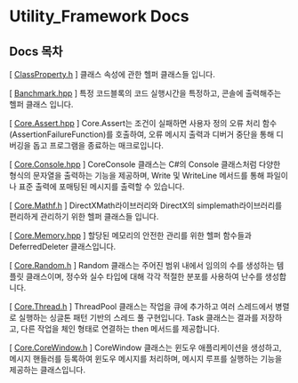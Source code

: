 # Utility_Framework Docs

## Docs 목차

[ [ClassProperty.h](ClassProperty.md) ] 클래스 속성에 관한 헬퍼 클래스들 입니다.

[ [Banchmark.hpp](Utility_Framework/Doc/Banchmark.md) ] 특정 코드블록의 코드 실행시간을 특정하고, 콘솔에 출력해주는 헬퍼 클래스 입니다.

[ [Core.Assert.hpp](Utility_Framework/Doc/Core.Assert.md) ] Core.Assert는 조건이 실패하면 사용자 정의 오류 처리 함수(AssertionFailureFunction)를 호출하여, 오류 메시지 출력과 디버거 중단을 통해 디버깅을 돕고 프로그램을 종료하는 매크로입니다.

[ [Core.Console.hpp](Utility_Framework/Doc/Core.Console.md) ] CoreConsole 클래스는 C#의 Console 클래스처럼 다양한 형식의 문자열을 출력하는 기능을 제공하며, Write 및 WriteLine 메서드를 통해 파일이나 표준 출력에 포매팅된 메시지를 출력할 수 있습니다.

[ [Core.Mathf.h](Utility_Framework/Doc/Core.Mathf.md) ] DirectXMath라이브러리와 DirectX의 simplemath라이브러리를 편리하게 관리하기 위한 헬퍼 클래스들 입니다.

[ [Core.Memory.hpp](Utility_Framework/Doc/Core.Memory.md) ] 할당된 메모리의 안전한 관리를 위한 헬퍼 함수들과 DeferredDeleter 클래스입니다.

[ [Core.Random.h](Utility_Framework/Doc/Core.Random.md) ] Random 클래스는 주어진 범위 내에서 임의의 수를 생성하는 템플릿 클래스이며, 정수와 실수 타입에 대해 각각 적절한 분포를 사용하여 난수를 생성합니다.

[ [Core.Thread.h](Utility_Framework/Doc/Core.Thread.md) ] ThreadPool 클래스는 작업을 큐에 추가하고 여러 스레드에서 병렬로 실행하는 싱글톤 패턴 기반의 스레드 풀 구현입니다. Task 클래스는 결과를 저장하고, 다른 작업을 체인 형태로 연결하는 then 메서드를 제공합니다.

[ [Core.CoreWindow.h](Utility_Framework/Doc/Core.CoreWindow.md) ] CoreWindow 클래스는 윈도우 애플리케이션을 생성하고, 메시지 핸들러를 등록하여 윈도우 메시지를 처리하며, 메시지 루프를 실행하는 기능을 제공하는 클래스입니다.
